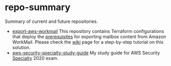 # repo-summary
Summary of current and future repositories.


* [export-aws-workmail](https://github.com/RaduLupan/export-aws-workmail/)
This repository contains Terraform configurations that deploy the [prerequisites](https://docs.aws.amazon.com/workmail/latest/adminguide/mail-export.html) for exporting mailbox content from Amazon WorkMail.
Please check the [wiki](https://github.com/RaduLupan/export-aws-workmail/wiki) page for a step-by-step tutorial on this solution.
* [aws-security-specialty-study-guide](https://github.com/RaduLupan/aws-security-specialty-study-guide/)
My study guide for AWS Security [Specialty](https://aws.amazon.com/certification/certified-security-specialty/) 2020 exam.